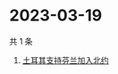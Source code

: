 # 2023-03-19

共 1 条

<!-- BEGIN -->
<!-- 最后更新时间 Sun Mar 19 2023 03:05:47 GMT+0800 (China Standard Time) -->

1. [土耳其支持芬兰加入北约](https://www.zhihu.com/search?q=土耳其支持芬兰加入北约)

<!-- END -->
